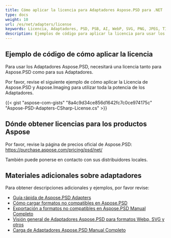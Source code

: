 ```yaml
---
title: Cómo aplicar la licencia para Adaptadores Aspose.PSD para .NET
type: docs
weight: 10
url: /es/net/adapters/license
keywords: Licencia, Adaptadores, PSD, PSB, AI, WebP, SVG, PNG, JPEG, TIFF, GIF, BMP
description: Ejemplos de código para aplicar la licencia para usar los Adaptadores Aspose.PSD
---
```


## **Ejemplo de código de cómo aplicar la licencia**

Para usar los Adaptadores Aspose.PSD, necesitará una licencia tanto para Aspose.PSD como para sus Adaptadores.

Por favor, revise el siguiente ejemplo de cómo aplicar la Licencia de Aspose.PSD y Aspose.Imaging para utilizar toda la potencia de los Adaptadores.

{{< gist "aspose-com-gists" "8a4c9d34ce856d1642fc7c0ce974175c" "Aspose-PSD-Adapters-CSharp-License.cs" >}}

## **Dónde obtener licencias para los productos Aspose**

Por favor, revise la página de precios oficial de Aspose.PSD: https://purchase.aspose.com/pricing/psd/net/

También puede ponerse en contacto con sus distribuidores locales.

## **Materiales adicionales sobre adaptadores**

Para obtener descripciones adicionales y ejemplos, por favor revise:
- [Guía rápida de Aspose.PSD Adapters](/psd/es/net/adapters/quick-start)
- [Cómo cargar formatos no compatibles en Aspose.PSD](/psd/es/net/adapters/load-unsupported-formats)
- [Exportación a formatos no compatibles en Aspose.PSD Manual Completo](/psd/es/net/adapters/export-to-unsupported-formats)
- [Visión general de Adaptadores Aspose.PSD para formatos Webp, SVG y otros](/psd/es/net/adapters/working-with-webp-svg-formats-overview)
- [Carga de Adaptadores Aspose.PSD Manual Completo](/psd/es/net/adapters/full-manual)
